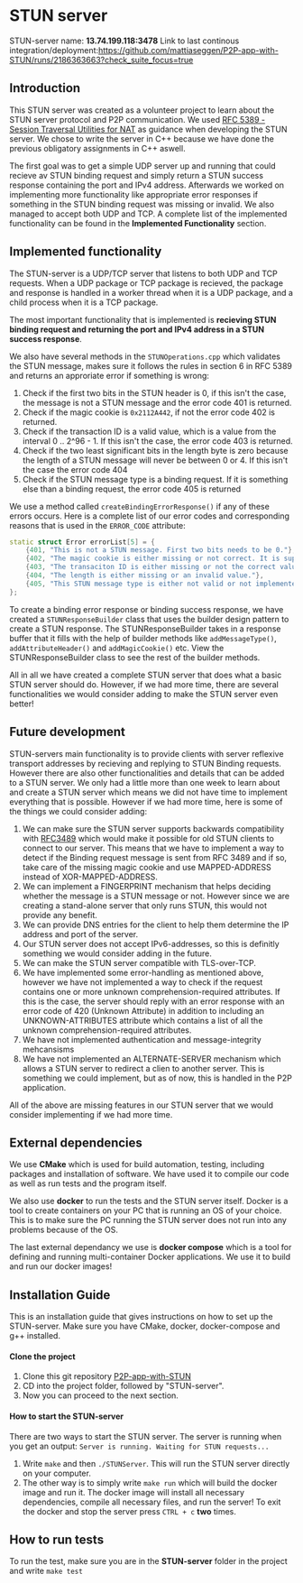 # STUN server

STUN-server name: **13.74.199.118:3478**
Link to last continous integration/deployment:https://github.com/mattiaseggen/P2P-app-with-STUN/runs/2186363663?check_suite_focus=true

## Introduction

This STUN server was created as a volunteer project to learn about the STUN server protocol and P2P communication. We used [RFC 5389 - Session Traversal Utilities for NAT](https://tools.ietf.org/html/rfc5389) as guidance when developing the STUN server. We chose to write the server in C++ because we have done the previous obligatory assignments in C++ aswell.

The first goal was to get a simple UDP server up and running that could recieve av STUN binding request and simply return a STUN success response containing the port and IPv4 address. Afterwards we worked on implementing more functionality like appropriate error responses if something in the STUN binding request was missing or invalid. We also managed to accept both UDP and TCP. A complete list of the implemented functionality can be found in the **Implemented Functionality** section.

## Implemented functionality

The STUN-server is a UDP/TCP server that listens to both UDP and TCP requests. When a UDP package or TCP package is recieved, the package and response is handled in a worker thread when it is a UDP package, and a child process when it is a TCP package.

The most important functionality that is implemented is **recieving STUN binding request and returning the port and IPv4 address in a STUN success response**. 

We also have several methods in the ```STUNOperations.cpp``` which validates the STUN message, makes sure it follows the rules in section 6 in RFC 5389 and returns an approriate error if something is wrong:

1. Check if the first two bits in the STUN header is 0, if this isn't the case, the message is not a STUN message and the error code 401 is returned.
2. Check if the magic cookie is ```0x2112A442```, if not the error code 402 is returned.
3. Check if the transaction ID is a valid value, which is a value from the interval 0 .. 2^96 - 1. If this isn't the case, the error code 403 is returned.
4. Check if the two least significant bits in the length byte is zero because the length of a STUN message will never be between 0 or 4. If this isn't the case the error code 404
5. Check if the STUN message type is a binding request. If it is something else than a binding request, the error code 405 is returned

We use a method called ```createBindingErrorResponse()``` if any of these errors occurs. Here is a complete list of our error codes and corresponding reasons that is used in the ```ERROR_CODE``` attribute:

```C++
static struct Error errorList[5] = {
    {401, "This is not a STUN message. First two bits needs to be 0."},
    {402, "The magic cookie is either missing or not correct. It is supposed to be 0x2112A442."},
    {403, "The transaciton ID is either missing or not the correct value."},
    {404, "The length is either missing or an invalid value."},
    {405, "This STUN message type is either not valid or not implemented in this STUN-server"}
};
```

To create a binding error response or binding success response, we have created a ```STUNResponseBuilder``` class that uses the builder design pattern to create a STUN response. The STUNResponseBuilder takes in a response buffer that it fills with the help of builder methods like ```addMessageType()```, ```addAttributeHeader()``` and ```addMagicCookie()``` etc. View the STUNResponseBuilder class to see the rest of the builder methods.

All in all we have created a complete STUN server that does what a basic STUN server should do. However, if we had more time, there are several functionalities we would consider adding to make the STUN server even better!

## Future development

STUN-servers main functionality is to provide clients with server reflexive transport addresses by recieving and replying to STUN Binding requests. However there are also other functionalities and details that can be added to a STUN server. We only had a little more than one week to learn about and create a STUN server which means we did not have time to implement everything that is possible. However if we had more time, here is some of the things we could consider adding:

1. We can make sure the STUN server supports backwards compatibility with [RFC3489](https://tools.ietf.org/html/rfc3489) which would make it possible for old STUN clients to connect to our server. This means that we have to implement a way to detect if the Binding request message is sent from RFC 3489 and if so, take care of the missing magic cookie and use MAPPED-ADDRESS instead of XOR-MAPPED-ADDRESS.
2. We can implement a FINGERPRINT mechanism that helps deciding whether the message is a STUN message or not. However since we are creating a stand-alone server that only runs STUN, this would not provide any benefit.
3. We can provide DNS entries for the client to help them determine the IP address and port of the server.
4. Our STUN server does not accept IPv6-addresses, so this is definitly something we would consider adding in the future.
5. We can make the STUN server compatible with TLS-over-TCP.
6. We have implemented some error-handling as mentioned above, however we have not implemented a way to check if the request contains one or more unknown comprehension-required attributes. If this is the case, the server should reply with an error response with an error code of 420 (Unknown Attribute) in addition to including an UNKNOWN-ATTRIBUTES attribute which contains a list of all the unknown comprehension-required attributes.
7. We have not implemented authentication and message-integrity mehcansisms
8. We have not implemented an ALTERNATE-SERVER mechanism which allows a STUN server to redirect a clien to another server. This is something we could implement, but as of now, this is handled in the P2P application.

All of the above are missing features in our STUN server that we would consider implementing if we had more time.

## External dependencies

We use **CMake** which is used for build automation, testing, including packages and installation of software. We have used it to compile our code as well as run tests and the program itself.

We also use **docker** to run the tests and the STUN server itself. Docker is a tool to create containers on your PC that is running an OS of your choice. This is to make sure the PC running the STUN server does not run into any problems because of the OS.

The last external dependancy we use is **docker compose** which is a tool for defining and running multi-container Docker applications. We use it to build and run our docker images!


## Installation Guide

This is an installation guide that gives instructions on how to set up the STUN-server. Make sure you have CMake, docker, docker-compose and g++ installed.

#### Clone the project

1. Clone this git repository [P2P-app-with-STUN](https://github.com/mattiaseggen/P2P-app-with-STUN)
2. CD into the project folder, followed by "STUN-server".
3. Now you can proceed to the next section.

#### How to start the STUN-server

There are two ways to start the STUN server. The server is running when you get an output: ```Server is running. Waiting for STUN requests...```

1. Write ```make``` and then ```./STUNServer```. This will run the STUN server directly on your computer.
2. The other way is to simply write ```make run``` which will build the docker image and run it. The docker image will install all necessary dependencies, compile all necessary files, and run the server! To exit the docker and stop the server press ```CTRL + c``` **two** times.

## How to run tests

To run the test, make sure you are in the **STUN-server** folder in the project and write ```make test```

